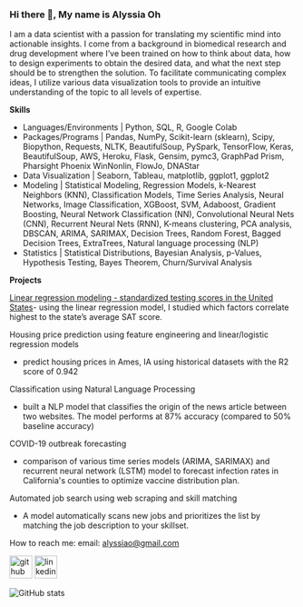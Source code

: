 ### Hi there 👋, My name is Alyssia Oh


I am a data scientist with a passion for translating my scientific mind into actionable insights. I come from a background in biomedical research and drug development where I’ve been trained on how to think about data, how to design experiments to obtain the desired data, and what the next step should be to strengthen the solution. To facilitate communicating complex ideas, I utilize various data visualization tools to provide an intuitive understanding of the topic to all levels of expertise. 

**Skills**
 
- Languages/Environments | Python, SQL, R, Google Colab
- Packages/Programs | Pandas, NumPy, Scikit-learn (sklearn), Scipy, Biopython, Requests, NLTK, BeautifulSoup, PySpark, TensorFlow, Keras, BeautifulSoup, AWS, Heroku, Flask, Gensim, pymc3, GraphPad Prism, Pharsight Phoenix WinNonlin, FlowJo, DNAStar
- Data Visualization | Seaborn,  Tableau, matplotlib, ggplot1, ggplot2
- Modeling | Statistical Modeling, Regression Models, k-Nearest Neighbors (KNN), Classification Models, Time Series Analysis, Neural Networks, Image Classification, XGBoost, SVM, Adaboost, Gradient Boosting, Neural Network Classification (NN), Convolutional Neural Nets (CNN), Recurrent Neural Nets (RNN), K-means clustering, PCA analysis, DBSCAN, ARIMA, SARIMAX, Decision Trees, Random Forest, Bagged Decision Trees, ExtraTrees, Natural language processing (NLP)
- Statistics | Statistical Distributions, Bayesian Analysis, p-Values, Hypothesis Testing, Bayes Theorem, Churn/Survival Analysis




**Projects** 

[Linear regression modeling - standardized testing scores in the United States](https://github.com/a-oh/project1-standardizedtesting)- using the linear regression model, I studied which factors correlate highest to the state’s average SAT score. 
 
Housing price prediction using feature engineering and linear/logistic regression models
- predict housing prices in Ames, IA using historical datasets with the R2 score of 0.942
 
Classification using Natural Language Processing
- built a NLP model that classifies the origin of the news article between two websites. The model performs at 87% accuracy (compared to 50% baseline accuracy)
 
COVID-19 outbreak forecasting
- comparison of various time series models (ARIMA, SARIMAX) and recurrent neural network (LSTM) model to forecast infection rates in California's counties to optimize vaccine distribution plan.
 
Automated job search using web scraping and skill matching
- A model automatically scans new jobs and prioritizes the list by matching the job description to your skillset. 
 


How to reach me: email: alyssiao@gmail.com 


[<img src='https://cdn.jsdelivr.net/npm/simple-icons@3.0.1/icons/github.svg' alt='github' height='40'>](https://github.com/a-oh)  [<img src='https://cdn.jsdelivr.net/npm/simple-icons@3.0.1/icons/linkedin.svg' alt='linkedin' height='40'>](https://www.linkedin.com/in/www.linkedin.com/in/alyssiao/)  

![GitHub stats](https://github-readme-stats.vercel.app/api?username=a-oh&show_icons=true)  

